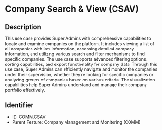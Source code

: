 # Company Search & View (CSAV)

## Description
This use case provides Super Admins with comprehensive capabilities to locate and examine companies on the platform. It includes viewing a list of all companies with key information, accessing detailed company information, and utilizing various search and filter mechanisms to find specific companies. The use case supports advanced filtering options, sorting capabilities, and export functionality for company data. Through this use case, Super Admins can efficiently navigate and monitor the companies under their supervision, whether they're looking for specific companies or analyzing groups of companies based on various criteria. The visualization capabilities help Super Admins understand and manage their company portfolio effectively.

## Identifier
- ID: COMM.CSAV
- Parent Feature: Company Management and Monitoring (COMM)